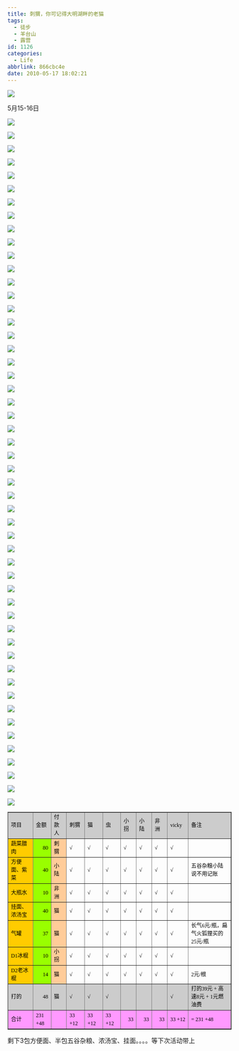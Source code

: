 ```yaml
---
title: 刺猬，你可记得大明湖畔的老猫
tags:
  - 徒步
  - 羊台山
  - 露营
id: 1126
categories:
  - Life
abbrlink: 866cbc4e
date: 2010-05-17 18:02:21
---
```

![](/images/2010/05/17_17_091037_7154.jpg)

5月15-16日
<!--more-->
![](/images/2010/05/17_17_200325_12778.gif)



![](/images/2010/05/17_17_195540_12779.gif)



![](/images/2010/05/17_17_194607_12780.jpg)



![](/images/2010/05/17_17_194607_0_12781.jpg)



![](/images/2010/05/17_17_194457_12782.gif)



![](/images/2010/05/17_17_193821_12784.jpg)



![](/images/2010/05/17_17_193821_0_12785.jpg)



![](/images/2010/05/17_17_193821_1_12786.jpg)



![](/images/2010/05/17_17_193414_12787.jpg)



![](/images/2010/05/17_17_193258_12790.jpg)



![](/images/2010/05/17_17_193258_0_12791.jpg)



![](/images/2010/05/17_17_193258_1_12792.jpg)



![](/images/2010/05/17_17_191228_12793.jpg)



![](/images/2010/05/17_17_191228_0_12794.jpg)



![](/images/2010/05/17_17_190111_12795.jpg)



![](/images/2010/05/17_17_190111_1_12797.jpg)



![](/images/2010/05/17_17_185854_12798.jpg)



![](/images/2010/05/17_17_185854_0_12799.jpg)



![](/images/2010/05/17_17_185854_1_12800.jpg)



![](/images/2010/05/17_17_185725_12801.jpg)



![](/images/2010/05/17_17_185725_0_12802.jpg)



![](/images/2010/05/17_17_185725_1_12803.jpg)



![](/images/2010/05/17_17_185621_12804.jpg)



![](/images/2010/05/17_17_185621_0_12805.jpg)



![](/images/2010/05/17_17_185621_1_12806.jpg)



![](/images/2010/05/17_17_185415_12807.jpg)



![](/images/2010/05/17_17_185415_1_12808.jpg)



![](/images/2010/05/17_17_185127_12809.jpg)



![](/images/2010/05/17_17_185127_0_12810.jpg)



![](/images/2010/05/17_17_185127_1_12811.jpg)



![](/images/2010/05/17_17_133205_12812.jpg)



![](/images/2010/05/17_17_133205_0_12813.jpg)



![](/images/2010/05/17_17_133205_1_12814.jpg)



![](/images/2010/05/17_17_132013_12815.jpg)



![](/images/2010/05/17_17_132013_0_12816.jpg)



![](/images/2010/05/17_17_132013_1_12817.jpg)



![](/images/2010/05/17_17_131258_12818.jpg)



![](/images/2010/05/17_17_131258_0_12819.jpg)

![](/images/2010/05/17_17_131258_1_12820.jpg)

![](/images/2010/05/17_17_130827_12821.jpg)

![](/images/2010/05/17_17_130827_0_12822.jpg)

![](/images/2010/05/17_17_130827_1_12823.jpg)

![](/images/2010/05/17_17_102229_12824.jpg)

![](/images/2010/05/17_17_102229_0_12825.jpg)

![](/images/2010/05/17_17_102229_1_12826.jpg)

![](/images/2010/05/17_17_101824_12827.jpg)

![](/images/2010/05/17_17_101824_0_12828.jpg)

![](/images/2010/05/17_17_101824_1_12829.jpg)

![](/images/2010/05/17_17_100908_12830.jpg)

![](/images/2010/05/17_17_100908_0_12831.jpg)


![](/images/2010/05/17_17_100908_1_12832.jpg)

![](/images/2010/05/17_17_094119_12833.gif)

<table border="1" cellpadding="0" cellspacing="0" style="color: rgb(0, 0, 0); font-family: Simsun; font-size: 12px; line-height: 18px; text-align: left; ">    <colgroup><col width="138" /></colgroup><colgroup><col width="72" span="9" /></colgroup><colgroup><col width="377" /></colgroup>    <tbody>        <tr>            <td width="138" bgcolor="#CCCCCC">项目</td>            <td width="72" bgcolor="#CCCCCC">金额</td>            <td width="72" bgcolor="#CCCCCC">付款人</td>            <td width="72" bgcolor="#CCCCCC">刺猬</td>            <td width="72" bgcolor="#CCCCCC">猫</td>            <td width="72" bgcolor="#CCCCCC">虫</td>            <td width="72" bgcolor="#CCCCCC">小拐</td>            <td width="72" bgcolor="#CCCCCC">小陆</td>            <td width="72" bgcolor="#CCCCCC">非洲</td>            <td width="72" bgcolor="#CCCCCC">vicky</td>            <td width="377" bgcolor="#CCCCCC">备注</td>        </tr>        <tr>            <td bgcolor="#FFCC00">蔬菜腊肉</td>            <td align="right" bgcolor="#99FF00">80</td>            <td bgcolor="#FFCC99">刺猬</td>            <td>&radic;</td>            <td>&radic;</td>            <td>&radic;</td>            <td>&radic;</td>            <td>&radic;</td>            <td>&radic;</td>            <td>&radic;</td>            <td> </td>        </tr>        <tr>            <td bgcolor="#FFCC00">方便面、紫菜</td>            <td align="right" bgcolor="#99FF00">40</td>            <td bgcolor="#FFCC99">小陆</td>            <td>&radic;</td>            <td>&radic;</td>            <td>&radic;</td>            <td>&radic;</td>            <td>&radic;</td>            <td>&radic;</td>            <td>&radic;</td>            <td>五谷杂粮小陆说不用记账</td>        </tr>        <tr>            <td bgcolor="#FFCC00">大瓶水</td>            <td align="right" bgcolor="#99FF00">10</td>            <td bgcolor="#FFCC99">非洲</td>            <td>&radic;</td>            <td>&radic;</td>            <td>&radic;</td>            <td>&radic;</td>            <td>&radic;</td>            <td>&radic;</td>            <td>&radic;</td>            <td> </td>        </tr>        <tr>            <td bgcolor="#FFCC00">挂面、浓汤宝</td>            <td align="right" bgcolor="#99FF00">40</td>            <td bgcolor="#FFCC99">猫</td>            <td>&radic;</td>            <td>&radic;</td>            <td>&radic;</td>            <td>&radic;</td>            <td>&radic;</td>            <td>&radic;</td>            <td>&radic;</td>            <td> </td>        </tr>        <tr>            <td bgcolor="#FFCC00">气罐</td>            <td align="right" bgcolor="#99FF00">37</td>            <td bgcolor="#FFCC99">猫</td>            <td>&radic;</td>            <td>&radic;</td>            <td>&radic;</td>            <td>&radic;</td>            <td>&radic;</td>            <td>&radic;</td>            <td>&radic;</td>            <td>长气6元/瓶，扁气火狐狸买的25元/瓶</td>        </tr>        <tr>            <td bgcolor="#FFCC00">D1冰棍</td>            <td align="right" bgcolor="#99FF00">10</td>            <td bgcolor="#FFCC99">小拐</td>            <td>&radic;</td>            <td>&radic;</td>            <td>&radic;</td>            <td>&radic;</td>            <td>&radic;</td>            <td>&radic;</td>            <td>&radic;</td>            <td> </td>        </tr>        <tr>            <td bgcolor="#FFCC00">D2老冰棍</td>            <td align="right" bgcolor="#99FF00">14</td>            <td bgcolor="#FFCC99">猫</td>            <td>&radic;</td>            <td>&radic;</td>            <td>&radic;</td>            <td>&radic;</td>            <td>&radic;</td>            <td>&radic;</td>            <td>&radic;</td>            <td>2元/根</td>        </tr>        <tr>            <td bgcolor="#CCCCCC">打的</td>            <td align="right" bgcolor="#CCCCCC">48</td>            <td bgcolor="#CCCCCC">猫</td>            <td bgcolor="#CCCCCC">&radic;</td>            <td bgcolor="#CCCCCC">&radic;</td>            <td bgcolor="#CCCCCC">&radic;</td>            <td bgcolor="#CCCCCC"> </td>            <td bgcolor="#CCCCCC"> </td>            <td bgcolor="#CCCCCC"> </td>            <td bgcolor="#CCCCCC">&radic;</td>            <td bgcolor="#CCCCCC">打的39元 + 高速8元 + 1元燃油费</td>        </tr>        <tr>            <td bgcolor="#FF99FF">合计</td>            <td bgcolor="#FF99FF">231 +48</td>            <td bgcolor="#FF99FF"> </td>            <td bgcolor="#FF99FF">33 +12</td>            <td bgcolor="#FF99FF">33 +12</td>            <td bgcolor="#FF99FF">33 +12</td>            <td align="right" bgcolor="#FF99FF">33</td>            <td align="right" bgcolor="#FF99FF">33</td>            <td align="right" bgcolor="#FF99FF">33</td>            <td bgcolor="#FF99FF">33 +12</td>            <td bgcolor="#FF99FF">= 231 +48</td>        </tr>    </tbody></table>

剩下3包方便面、半包五谷杂粮、浓汤宝、挂面。。。。等下次活动带上